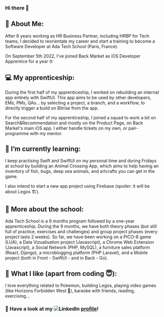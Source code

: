 ### Hi there 👋

<!--
**sarahwatremet/sarahwatremet** is a ✨ _special_ ✨ repository because its `README.md` (this file) appears on your GitHub profile.

Here are some ideas to get you started:

- 🔭 I’m currently working on ...
- 🌱 I’m currently learning ...
- 👯 I’m looking to collaborate on ...
- 🤔 I’m looking for help with ...
- 💬 Ask me about ...
- 📫 How to reach me: ...
- 😄 Pronouns: ...
- ⚡ Fun fact: ...
-->

## 👀 About Me:

After 6 years working as HR Business Partner, including HRBP for Tech teams, I decided to reorientate my career and start a training to become a Software Developer at Ada Tech School (Paris, France).

On September 5th 2022, I've joined Back Market as iOS Developer Apprentice for a year 🤓

## 💻 My apprenticeship:

During the first half of my apprenticeship, I worked on rebuilding an internal app entirely with SwiftUI. This app aims to be used by other developers, EMs, PMs, QAs... by selecting a project, a branch, and a workflow, to directly trigger a build on Bitrise from the app.

For the second half of my apprenticeship, I joined a squad to work a bit on Search&Recommendation and mostly on the Product Page, on Back Market's main iOS app. I either handle tickets on my own, or pair-programme with my mentor.

## 🌱 I’m currently learning:

I keep practising Swift and SwiftUI on my personal time and during Fridays at school by building an Animal Crossing App, which aims to help having an inventory of fish, bugs, deep sea animals, and artcrafts you can get in the game.

I also intend to start a new app project using Firebase (spoiler: it will be about Legos 🏗️).

## 📝 More about the school:

Ada Tech School is a 9 months program followed by a one-year apprenticeship. During the 9 months, we have both theory phases (but still full of practice, exercises and challenges) and group project phases (every project lasts 2 weeks). So far, we have been working on a PICO-8 game (LUA), a Data Vizualisation project (Javascript), a Chrome Web Extension (Javascript), a Social Network (PHP, MySQL), a furniture sales platform (React, Django), a microblogging platform (PHP Laravel), and a Mobile project (both in Front - SwiftUI -  and in Back - Go).

## 🤩 What I like (apart from coding 😇):

I love everything related to Pokemon, building Legos, playing video games (like Horizons Forbidden West 💚), karaoke with friends, reading, exercising...




### 🔎 Have a look at my ![LinkedIn](https://img.shields.io/badge/LinkedIn-0B65C2?style=for-the-badge&logo=LinkedIn&logoColor=white) [profile](https://www.linkedin.com/in/sarah-watremet-0ab26464/)!

